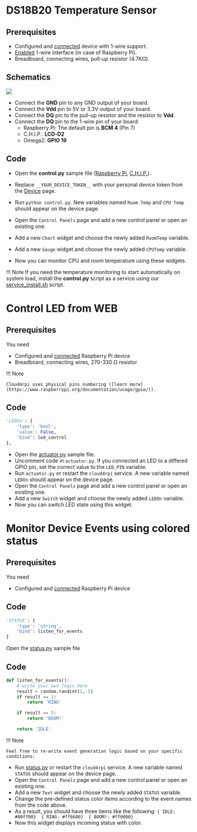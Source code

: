 
# DS18B20 Temperature Sensor

## Prerequisites

- Configured and [connected](/#connecting-a-new-device) device with 1-wire support.
- [Enabled](/#prerequisites) 1-wire interface (in case of Raspberry Pi).
- Breadboard, connecting wires, pull-up resistor (4.7KΩ).

## Schematics

![](DS18B20-pinout.png)

- Connect the **GND** pin to any GND output of your board.
- Connect the **Vdd** pin to 5V or 3.3V output of your board.
- Connect the **DQ** pin to the pull-up resistor and the resistor to **Vdd**.
- Connect the **DQ** pin to the 1-wire pin of your board:
    - Raspberry Pi: The default pin is **BCM 4** (Pin 7)
    - C.H.I.P.: **LCD-D2**
    - Omega2: **GPIO 19**

<!-- scheme -->

## Code

- Open the **control.py** sample file ([Raspberry Pi](https://github.com/cloud4rpi/raspberrypi-examples/blob/master/control.py), [C.H.I.P.](https://github.com/cloud4rpi/chip-examples/blob/master/control.py)).
- Replace `__YOUR_DEVICE_TOKEN__` with your personal device token from the [Device](https://cloud4rpi.io/devices) page.

- Run `python control.py`. New variables named `Room Temp` and `CPU Temp` should appear on the device page.
- Open the `Control Panels` page and add a new control panel or open an existing one.
- Add a new `Chart` widget and choose the newly added `RoomTemp` variable.
- Add a new `Gauge` widget and choose the newly added `CPUTemp` variable.
- Now you can monitor CPU and room temperature using these widgets.

!!! Note
    If you need the temperature monitoring to start automatically on system load, install the **control.py** script as a service using our [service_install.sh](https://github.com/cloud4rpi/cloud4rpi/blob/master/service_install.sh) script.


# Control LED from WEB

## Prerequisites

You need

- Сonfigured and [connected](#connecting-a-new-device) Raspberry Pi device
- Breadboard, connecting wires, 270-330 Ω resistor


!!! Note

    Cloud4rpi uses physical pins numbering ([learn more](https://www.raspberrypi.org/documentation/usage/gpio/)).

## Code

``` python
'LEDOn': {
    'type': 'bool',
    'value': False,
    'bind': led_control
},
```

- Open the [actuator.py](https://github.com/cloud4rpi/cloud4rpi-examples/blob/master/raspberrypi/actuator.py) sample file.
- Uncomment code in `actuator.py`. If you connected an LED to a differed GPIO pin, set the correct value to the `LED_PIN` variable.
- Run `actuator.py` or restart the `cloud4rpi` service. A new variable named `LEDOn` should appear on the device page.
- Open the `Control Panels` page and add a new control panel or open an existing one.
- Add a new `Switch` widget and choose the newly added `LEDOn` variable.
- Now you can switch LED state using this widget.


# Monitor Device Events using colored status

## Prerequisites

You need

- Сonfigured and [connected](#connecting-a-new-device) Raspberry Pi device

## Code
``` python
'STATUS': {
    'type': 'string',
    'bind': listen_for_events
}
```

Open the [status.py](https://github.com/cloud4rpi/cloud4rpi-examples/blob/master/raspberrypi/status.py) sample file

## Code

``` python
def listen_for_events():
    # write your own logic here
    result = random.randint(1, 5)
    if result == 1:
        return 'RING'

    if result == 5:
        return 'BOOM!'

    return 'IDLE'
```
!!! Note

    Feel free to re-write event generation logic based on your specific conditions:


- Run [status.py](https://github.com/cloud4rpi/cloud4rpi-examples/blob/master/raspberrypi/status.py) or restart the `cloud4rpi` service. A new variable named `STATUS` should appear on the device page.
- Open the `Control Panels` page and add a new control panel or open an existing one.
- Add a new `Text` widget and choose the newly added `STATUS` variable.
- Change the pre-defined status color items according to the event names from the code above.
- As a result, you should have three items like the following:
`{ IDLE: #00ff00}  { RING: #ff6600}  { BOOM!: #ff0000}`
- Now this widget displays incoming status with color.
